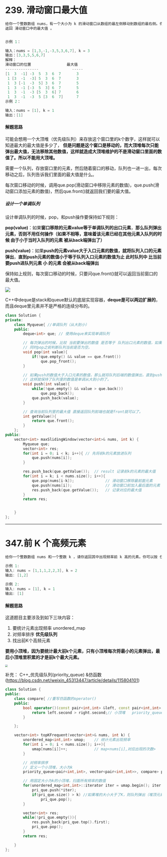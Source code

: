 # 239. 滑动窗口最大值

```c++
给你一个整数数组 nums，有一个大小为 k 的滑动窗口从数组的最左侧移动到数组的最右侧。你只可以看到在滑动窗口内的 k 个数字。滑动窗口每次只向右移动一位。
返回 滑动窗口中的最大值 。


示例 1：

输入：nums = [1,3,-1,-3,5,3,6,7], k = 3
输出：[3,3,5,5,6,7]
解释：
滑动窗口的位置                最大值
---------------               -----
[1  3  -1] -3  5  3  6  7       3
 1 [3  -1  -3] 5  3  6  7       3
 1  3 [-1  -3  5] 3  6  7       5
 1  3  -1 [-3  5  3] 6  7       5
 1  3  -1  -3 [5  3  6] 7       6
 1  3  -1  -3  5 [3  6  7]      7
示例 2：

输入：nums = [1], k = 1
输出：[1]
```

#### 解题思路

可能会想用一个大顶堆（优先级队列）来存放这个窗口里的k个数字，这样就可以知道最大的最大值是多少了， **但是问题是这个窗口是移动的，而大顶堆每次只能弹出最大值，无法移除其他数值，这样就造成大顶堆维护的不是滑动窗口里面的数值了。所以不能用大顶堆。**

需要一个队列，存放窗口里的元素，然后随着窗口的移动，队列也一进一出，每次移动之后，队列告诉我们里面的最大值是什么。

每次窗口移动的时候，调用que.pop(滑动窗口中移除元素的数值)，que.push(滑动窗口添加元素的数值)，然后que.front()就返回我们要的最大值。

##### 设计一个单调队列

设计单调队列的时候，pop，和push操作要保持如下规则：

**pop(value)**：如果**窗口移除的元素value等于单调队列的出口元素**，**那么队列弹出元素，否则不用任何操作（如果不相等，意味着该元素已经在其他元素入队列的时候 由于小于当时入队列的元素 被从back端弹出了）**

**push(value)**：如果**push的元素value大于入口元素的数值，就将队列入口的元素弹出**，**直到push元素的数值小于等于队列入口元素的数值为止    此时队列中 比当前要push进队列元素 小 的元素 会被从back端弹出**  

保持如上规则，每次窗口移动的时候，只要问que.front()就可以返回当前窗口的最大值。

![](https://code-thinking.cdn.bcebos.com/gifs/239.%E6%BB%91%E5%8A%A8%E7%AA%97%E5%8F%A3%E6%9C%80%E5%A4%A7%E5%80%BC-2.gif)

C++中deque是stack和queue默认的底层实现容器，**deque是可以两边扩展的**，而且deque里元素并不是严格的连续分布的。

```c++
class Solution {
private:
    class Myqueue{ //单调队列（从大到小）
    public:
        deque<int> que; // 使用deque来实现单调队列

        // 每次弹出的时候，比较 当前要弹出的数值 是否等于 队列出口元素的数值，如果相等 则弹出。
        // 同时pop之前判断队列当前是否为空。
        void pop(int value){
            if(!que.empty() && value == que.front())
                que.pop_front();
        }

        // 如果push的数值大于入口元素的数值，那么就将队列后端的数值弹出，直到push的数值小于等于队列入口元素的数值为止。
        // 这样就保持了队列里的数值是单调从大到小的了。
        void push(int value){
            while(!que.empty() && value > que.back())
                que.pop_back();
            que.push_back(value);
        }

        // 查询当前队列里的最大值 直接返回队列前端也就是front就可以了。
        int getValue(){
            return que.front();
        }
    };
public:
    vector<int> maxSlidingWindow(vector<int>& nums, int k) {
        Myqueue que;
        vector<int> res;
        for(int i = 0; i < k; i++){ // 先将前k的元素放进队列
            que.push(nums[i]);
        }

        res.push_back(que.getValue());  // result 记录前k的元素的最大值
        for(int i = k; i < nums.size(); i++){
            que.pop(nums[i-k]);              // 滑动窗口移除最前面元素
            que.push(nums[i]);               // 滑动窗口前加入最后面的元素
            res.push_back(que.getValue());   // 记录对应的最大值
        }
        return res;


    }
};
```



------

# 347.前 K 个高频元素

```c++
给你一个整数数组 nums 和一个整数 k ，请你返回其中出现频率前 k 高的元素。你可以按 任意顺序 返回答案。

示例 1:
输入: nums = [1,1,1,2,2,3], k = 2
输出: [1,2]
    
示例 2:
输入: nums = [1], k = 1
输出: [1]
```

#### 解题思路

这道题目主要涉及到如下三块内容：

1. 要统计元素出现频率    unordered_map
2. 对频率排序                    **优先级队列**
3. 找出前K个高频元素



**要用小顶堆，因为要统计最大前k个元素，只有小顶堆每次将最小的元素弹出，最后小顶堆里积累的才是前k个最大元素。**

<img src="https://code-thinking.cdn.bcebos.com/pics/347.%E5%89%8DK%E4%B8%AA%E9%AB%98%E9%A2%91%E5%85%83%E7%B4%A0.jpg" style="zoom:50%;" />

补充：
C++_优先级队列(priority_queue) &仿函数
(https://blog.csdn.net/weixin_45313447/article/details/115804101)

[C++_优先级队列(priority_queue) &仿函数]: (https://blog.csdn.net/weixin_45313447/article/details/115804101)

```cpp
class Solution {
public:
    class compare{ //重写仿函数的operator()
    public:
        bool operator()(const pair<int,int> &left, const pair<int,int> &right){
            return left.second > right.second;// 小顶堆   priority_queue底层实现可能是 队首元素（堆顶）在右边（后方）
        }

    };

    vector<int> topKFrequent(vector<int>& nums, int k) {
        unordered_map<int,int> umap;    // 统计元素出现频率
        for(int i = 0; i < nums.size(); i++){
            umap[nums[i]]++;            // map<nums[i],对应出现的次数>
        }

        // 对频率排序
        // 定义一个小顶堆，大小为k
        priority_queue<pair<int,int>, vector<pair<int,int>>, compare> pri_que;

        // 用固定大小为k的小顶堆，扫面所有频率的数值
        for(unordered_map<int,int>::iterator iter = umap.begin(); iter != umap.end(); iter++){
            pri_que.push(*iter);
            if(pri_que.size() > k) //如果堆的大小大于了K，则队列弹出（堆顶元素 最小的），保证堆的大小一直为k
                pri_que.pop();
        }

        vector<int> res;
        while(!pri_que.empty()){
            res.push_back(pri_que.top().first);
            pri_que.pop();
        }
        return res;

    }
};
```


